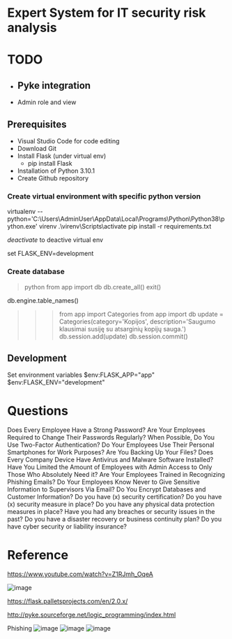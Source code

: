 ﻿# Expert System for IT security risk analysis

# TODO
- Pyke integration
	- 
- Admin role and view
<!-- - Link without login -->
<!-- - Mandatory fields for input -->
<!-- - Link to Edit page -->
<!-- - Choose category -->
<!-- - Gather answers -->
<!-- - Questionaire page -->
<!-- - Report page -->

 <!-- login page -->

## Prerequisites
- Visual Studio Code for code editing
- Download Git
- Install Flask (under virtual env)
	- pip install Flask
- Installation of Python 3.10.1
- Create Github repository

### Create virtual environment with specific python version
virtualenv --python='C:\Users\AdminUser\AppData\Local\Programs\Python\Python38\python.exe' virenv
.\virenv\Scripts\activate
 pip install -r requirements.txt

 *deactivate* to deactive virtual env

 set FLASK_ENV=development

### Create database
> python
> from app import db
> db.create_all()
> exit()

<!-- list tables name -->
db.engine.table_names()

<!-- Insert New Category -->
>>> from app import Categories
>>> from app import db
>>> update = Categories(category='Kopijos', description='Saugumo klausimai susiję su atsarginių kopijų sauga.')
>>> db.session.add(update)
>>> db.session.commit()


## Development
Set environment variables 
 $env:FLASK_APP="app"
 $env:FLASK_ENV="development"

# Questions
Does Every Employee Have a Strong Password?
Are Your Employees Required to Change Their Passwords Regularly?
When Possible, Do You Use Two-Factor Authentication?
Do Your Employees Use Their Personal Smartphones for Work Purposes?
Are You Backing Up Your Files?
Does Every Company Device Have Antivirus and Malware Software Installed?
Have You Limited the Amount of Employees with Admin Access to Only Those Who Absolutely Need it?
Are Your Employees Trained in Recognizing Phishing Emails?
Do Your Employees Know Never to Give Sensitive Information to Supervisors Via Email?
Do You Encrypt Databases and Customer Information?
Do you have (x) security certification?
Do you have (x) security measure in place?
Do you have any physical data protection measures in place?
Have you had any breaches or security issues in the past?
Do you have a disaster recovery or business continuity plan?
Do you have cyber security or liability insurance?


# Reference
https://www.youtube.com/watch?v=Z1RJmh_OqeA

![image](https://user-images.githubusercontent.com/80095026/152882518-35e6f1b5-dca4-4839-871d-4294110dd183.png)

https://flask.palletsprojects.com/en/2.0.x/

http://pyke.sourceforge.net/logic_programming/index.html

Phishing
![image](https://user-images.githubusercontent.com/80095026/160441105-e2632e69-e64b-48c4-9841-014b46acb3ba.png)
![image](https://user-images.githubusercontent.com/80095026/160442547-3b1cf7c8-7253-4565-9366-5497ee770b42.png)
![image](https://user-images.githubusercontent.com/80095026/160441412-597da583-079d-49ff-b526-670416b57a52.png)


